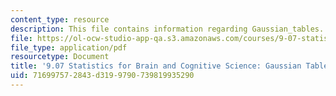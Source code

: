 ```yaml
---
content_type: resource
description: This file contains information regarding Gaussian_tables.
file: https://ol-ocw-studio-app-qa.s3.amazonaws.com/courses/9-07-statistics-for-brain-and-cognitive-science-fall-2016/716997572843d3199790739819935290_MIT9_07F16_Gaussian_tables.pdf
file_type: application/pdf
resourcetype: Document
title: '9.07 Statistics for Brain and Cognitive Science: Gaussian Tables'
uid: 71699757-2843-d319-9790-739819935290
---
```

